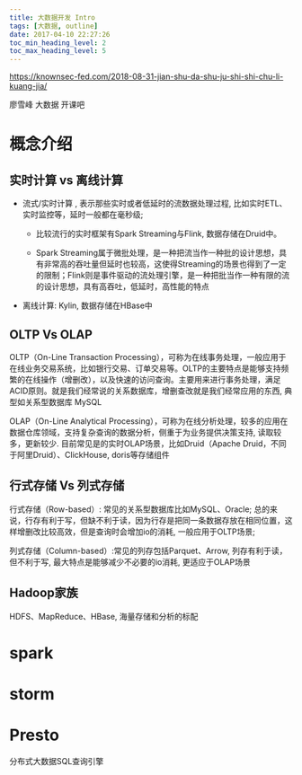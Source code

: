 ```yaml
---
title: 大数据开发 Intro
tags: [大数据, outline]
date: 2017-04-10 22:27:26
toc_min_heading_level: 2
toc_max_heading_level: 5
---
```



https://knownsec-fed.com/2018-08-31-jian-shu-da-shu-ju-shi-shi-chu-li-kuang-jia/

廖雪峰 大数据 开课吧
<!--more-->

# 概念介绍

## 实时计算 vs 离线计算



- 流式/实时计算 , 表示那些实时或者低延时的流数据处理过程, 比如实时ETL、实时监控等，延时一般都在毫秒级;

  - 比较流行的实时框架有Spark Streaming与Flink, 数据存储在Druid中。

  - Spark Streaming属于微批处理，是一种把流当作一种批的设计思想，具有非常高的吞吐量但延时也较高，这使得Streaming的场景也得到了一定的限制；Flink则是事件驱动的流处理引擎，是一种把批当作一种有限的流的设计思想，具有高吞吐，低延时，高性能的特点

- 离线计算: Kylin, 数据存储在HBase中

## OLTP Vs OLAP

OLTP（On-Line Transaction Processing），可称为在线事务处理，一般应用于在线业务交易系统，比如银行交易、订单交易等。OLTP的主要特点是能够支持频繁的在线操作（增删改），以及快速的访问查询。主要用来进行事务处理，满足ACID原则。就是我们经常说的关系数据库，增删查改就是我们经常应用的东西, 典型如关系型数据库 MySQL

OLAP（On-Line Analytical Processing），可称为在线分析处理，较多的应用在数据仓库领域，支持复杂查询的数据分析，侧重于为业务提供决策支持, 读取较多，更新较少. 目前常见是的实时OLAP场景，比如Druid（Apache Druid，不同于阿里Druid）、ClickHouse, doris等存储组件

## 行式存储 Vs 列式存储

行式存储（Row-based）: 常见的关系型数据库比如MySQL、Oracle; 总的来说，行存有利于写，但缺不利于读，因为行存是把同一条数据存放在相同位置，这样增删改比较高效，但是查询时会增加io的消耗, 一般应用于OLTP场景;

列式存储（Column-based）:常见的列存包括Parquet、Arrow, 列存有利于读，但不利于写, 最大特点是能够减少不必要的io消耗, 更适应于OLAP场景

## Hadoop家族

HDFS、MapReduce、HBase, 海量存储和分析的标配


# spark





# storm


# Presto 

分布式大数据SQL查询引擎
